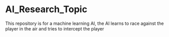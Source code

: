 # AI_Research_Topic
This repository is for a machine learning AI, the AI learns to race against the player in the air and tries to intercept the player
